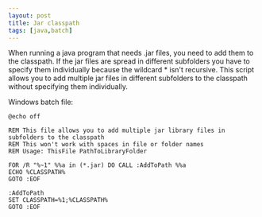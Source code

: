 ```yaml
---
layout: post
title: Jar classpath
tags: [java,batch]
---
```


When running a java program that needs .jar files, you need to add them to the classpath. If the jar files are spread in different subfolders you have to specify them individually because the wildcard \* isn't recursive. This script allows you to add multiple jar files in different subfolders to the classpath without specifying them individually.

Windows batch file:

```
@echo off

REM This file allows you to add multiple jar library files in subfolders to the classpath
REM This won't work with spaces in file or folder names
REM Usage: ThisFile PathToLibraryFolder

FOR /R "%~1" %%a in (*.jar) DO CALL :AddToPath %%a
ECHO %CLASSPATH%
GOTO :EOF

:AddToPath
SET CLASSPATH=%1;%CLASSPATH%
GOTO :EOF
```

